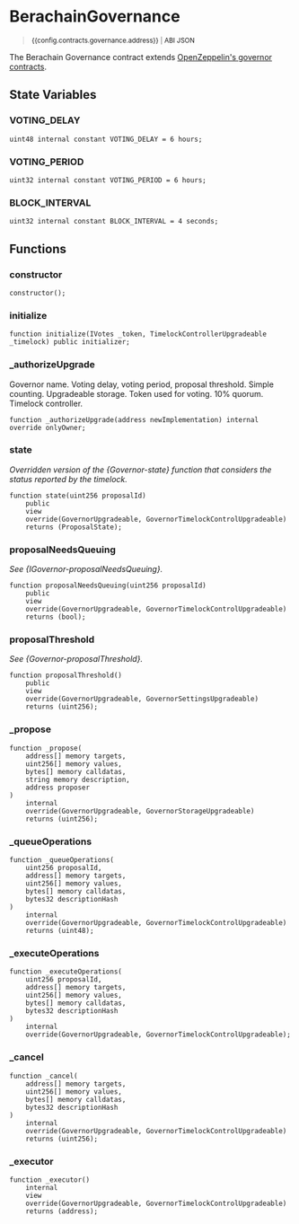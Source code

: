<script setup>
  import config from '@berachain/config/constants.json';
</script>

# BerachainGovernance

> <small><a target="_blank" :href="config.mainnet.dapps.berascan.url + 'address/' + config.contracts.governance.address">{{config.contracts.governance.address}}</a><span v-if="config.contracts.governance.abi">&nbsp;|&nbsp;<a target="_blank" :href="config.contracts.governance.abi">ABI JSON</a></span></small>

The Berachain Governance contract extends [OpenZeppelin's governor contracts](https://github.com/OpenZeppelin/openzeppelin-contracts/tree/master/contracts/governance).

## State Variables

### VOTING_DELAY

```solidity
uint48 internal constant VOTING_DELAY = 6 hours;
```

### VOTING_PERIOD

```solidity
uint32 internal constant VOTING_PERIOD = 6 hours;
```

### BLOCK_INTERVAL

```solidity
uint32 internal constant BLOCK_INTERVAL = 4 seconds;
```

## Functions

### constructor

```solidity
constructor();
```

### initialize

```solidity
function initialize(IVotes _token, TimelockControllerUpgradeable _timelock) public initializer;
```

### \_authorizeUpgrade

Governor name.
Voting delay, voting period, proposal threshold.
Simple counting.
Upgradeable storage.
Token used for voting.
10% quorum.
Timelock controller.

```solidity
function _authorizeUpgrade(address newImplementation) internal override onlyOwner;
```

### state

_Overridden version of the {Governor-state} function that considers the status reported by the timelock._

```solidity
function state(uint256 proposalId)
    public
    view
    override(GovernorUpgradeable, GovernorTimelockControlUpgradeable)
    returns (ProposalState);
```

### proposalNeedsQueuing

_See {IGovernor-proposalNeedsQueuing}._

```solidity
function proposalNeedsQueuing(uint256 proposalId)
    public
    view
    override(GovernorUpgradeable, GovernorTimelockControlUpgradeable)
    returns (bool);
```

### proposalThreshold

_See {Governor-proposalThreshold}._

```solidity
function proposalThreshold()
    public
    view
    override(GovernorUpgradeable, GovernorSettingsUpgradeable)
    returns (uint256);
```

### \_propose

```solidity
function _propose(
    address[] memory targets,
    uint256[] memory values,
    bytes[] memory calldatas,
    string memory description,
    address proposer
)
    internal
    override(GovernorUpgradeable, GovernorStorageUpgradeable)
    returns (uint256);
```

### \_queueOperations

```solidity
function _queueOperations(
    uint256 proposalId,
    address[] memory targets,
    uint256[] memory values,
    bytes[] memory calldatas,
    bytes32 descriptionHash
)
    internal
    override(GovernorUpgradeable, GovernorTimelockControlUpgradeable)
    returns (uint48);
```

### \_executeOperations

```solidity
function _executeOperations(
    uint256 proposalId,
    address[] memory targets,
    uint256[] memory values,
    bytes[] memory calldatas,
    bytes32 descriptionHash
)
    internal
    override(GovernorUpgradeable, GovernorTimelockControlUpgradeable);
```

### \_cancel

```solidity
function _cancel(
    address[] memory targets,
    uint256[] memory values,
    bytes[] memory calldatas,
    bytes32 descriptionHash
)
    internal
    override(GovernorUpgradeable, GovernorTimelockControlUpgradeable)
    returns (uint256);
```

### \_executor

```solidity
function _executor()
    internal
    view
    override(GovernorUpgradeable, GovernorTimelockControlUpgradeable)
    returns (address);
```
